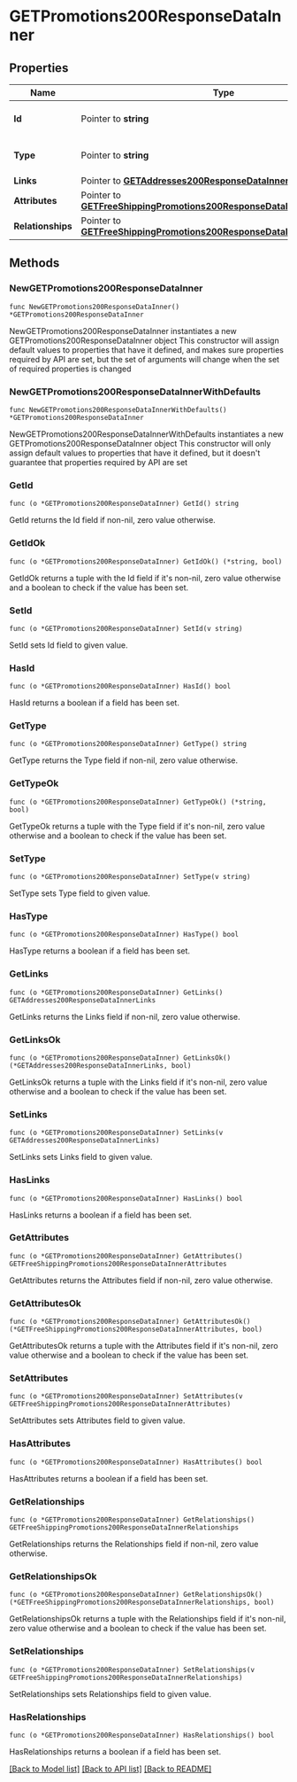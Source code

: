 # GETPromotions200ResponseDataInner

## Properties

Name | Type | Description | Notes
------------ | ------------- | ------------- | -------------
**Id** | Pointer to **string** | The resource&#39;s id | [optional] 
**Type** | Pointer to **string** | The resource&#39;s type | [optional] 
**Links** | Pointer to [**GETAddresses200ResponseDataInnerLinks**](GETAddresses200ResponseDataInnerLinks.md) |  | [optional] 
**Attributes** | Pointer to [**GETFreeShippingPromotions200ResponseDataInnerAttributes**](GETFreeShippingPromotions200ResponseDataInnerAttributes.md) |  | [optional] 
**Relationships** | Pointer to [**GETFreeShippingPromotions200ResponseDataInnerRelationships**](GETFreeShippingPromotions200ResponseDataInnerRelationships.md) |  | [optional] 

## Methods

### NewGETPromotions200ResponseDataInner

`func NewGETPromotions200ResponseDataInner() *GETPromotions200ResponseDataInner`

NewGETPromotions200ResponseDataInner instantiates a new GETPromotions200ResponseDataInner object
This constructor will assign default values to properties that have it defined,
and makes sure properties required by API are set, but the set of arguments
will change when the set of required properties is changed

### NewGETPromotions200ResponseDataInnerWithDefaults

`func NewGETPromotions200ResponseDataInnerWithDefaults() *GETPromotions200ResponseDataInner`

NewGETPromotions200ResponseDataInnerWithDefaults instantiates a new GETPromotions200ResponseDataInner object
This constructor will only assign default values to properties that have it defined,
but it doesn't guarantee that properties required by API are set

### GetId

`func (o *GETPromotions200ResponseDataInner) GetId() string`

GetId returns the Id field if non-nil, zero value otherwise.

### GetIdOk

`func (o *GETPromotions200ResponseDataInner) GetIdOk() (*string, bool)`

GetIdOk returns a tuple with the Id field if it's non-nil, zero value otherwise
and a boolean to check if the value has been set.

### SetId

`func (o *GETPromotions200ResponseDataInner) SetId(v string)`

SetId sets Id field to given value.

### HasId

`func (o *GETPromotions200ResponseDataInner) HasId() bool`

HasId returns a boolean if a field has been set.

### GetType

`func (o *GETPromotions200ResponseDataInner) GetType() string`

GetType returns the Type field if non-nil, zero value otherwise.

### GetTypeOk

`func (o *GETPromotions200ResponseDataInner) GetTypeOk() (*string, bool)`

GetTypeOk returns a tuple with the Type field if it's non-nil, zero value otherwise
and a boolean to check if the value has been set.

### SetType

`func (o *GETPromotions200ResponseDataInner) SetType(v string)`

SetType sets Type field to given value.

### HasType

`func (o *GETPromotions200ResponseDataInner) HasType() bool`

HasType returns a boolean if a field has been set.

### GetLinks

`func (o *GETPromotions200ResponseDataInner) GetLinks() GETAddresses200ResponseDataInnerLinks`

GetLinks returns the Links field if non-nil, zero value otherwise.

### GetLinksOk

`func (o *GETPromotions200ResponseDataInner) GetLinksOk() (*GETAddresses200ResponseDataInnerLinks, bool)`

GetLinksOk returns a tuple with the Links field if it's non-nil, zero value otherwise
and a boolean to check if the value has been set.

### SetLinks

`func (o *GETPromotions200ResponseDataInner) SetLinks(v GETAddresses200ResponseDataInnerLinks)`

SetLinks sets Links field to given value.

### HasLinks

`func (o *GETPromotions200ResponseDataInner) HasLinks() bool`

HasLinks returns a boolean if a field has been set.

### GetAttributes

`func (o *GETPromotions200ResponseDataInner) GetAttributes() GETFreeShippingPromotions200ResponseDataInnerAttributes`

GetAttributes returns the Attributes field if non-nil, zero value otherwise.

### GetAttributesOk

`func (o *GETPromotions200ResponseDataInner) GetAttributesOk() (*GETFreeShippingPromotions200ResponseDataInnerAttributes, bool)`

GetAttributesOk returns a tuple with the Attributes field if it's non-nil, zero value otherwise
and a boolean to check if the value has been set.

### SetAttributes

`func (o *GETPromotions200ResponseDataInner) SetAttributes(v GETFreeShippingPromotions200ResponseDataInnerAttributes)`

SetAttributes sets Attributes field to given value.

### HasAttributes

`func (o *GETPromotions200ResponseDataInner) HasAttributes() bool`

HasAttributes returns a boolean if a field has been set.

### GetRelationships

`func (o *GETPromotions200ResponseDataInner) GetRelationships() GETFreeShippingPromotions200ResponseDataInnerRelationships`

GetRelationships returns the Relationships field if non-nil, zero value otherwise.

### GetRelationshipsOk

`func (o *GETPromotions200ResponseDataInner) GetRelationshipsOk() (*GETFreeShippingPromotions200ResponseDataInnerRelationships, bool)`

GetRelationshipsOk returns a tuple with the Relationships field if it's non-nil, zero value otherwise
and a boolean to check if the value has been set.

### SetRelationships

`func (o *GETPromotions200ResponseDataInner) SetRelationships(v GETFreeShippingPromotions200ResponseDataInnerRelationships)`

SetRelationships sets Relationships field to given value.

### HasRelationships

`func (o *GETPromotions200ResponseDataInner) HasRelationships() bool`

HasRelationships returns a boolean if a field has been set.


[[Back to Model list]](../README.md#documentation-for-models) [[Back to API list]](../README.md#documentation-for-api-endpoints) [[Back to README]](../README.md)


